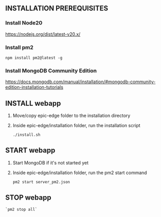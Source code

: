 ## INSTALLATION PREREQUISITES

### Install Node20
https://nodejs.org/dist/latest-v20.x/

### Install pm2
`npm install pm2@latest -g`

### Install MongoDB Community Edition
https://docs.mongodb.com/manual/installation/#mongodb-community-edition-installation-tutorials

## INSTALL webapp

1. Move/copy epic-edge folder to the installation directory

2. Inside epic-edge/installation folder, run the installation script 

    `./install.sh`

## START webapp

1. Start MongoDB if it's not started yet

2. Inside epic-edge/installation folder, run the pm2 start command 

    `pm2 start server_pm2.json`
    
## STOP webapp

    `pm2 stop all`
